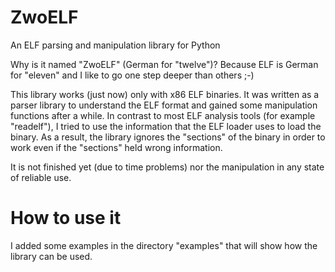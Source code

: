ZwoELF
============

An ELF parsing and manipulation library for Python

Why is it named "ZwoELF" (German for "twelve")? Because ELF is German for "eleven" and I like to go one step deeper than others ;-)

This library works (just now) only with x86 ELF binaries. It was written as a parser library to understand the ELF format and gained some manipulation functions after a while. In contrast to most ELF analysis tools (for example "readelf"), I tried to use the information that the ELF loader uses to load the binary. As a result, the library ignores the "sections" of the binary in order to work even if the "sections" held wrong information.

It is not finished yet (due to time problems) nor the manipulation in any state of reliable use.


How to use it
============

I added some examples in the directory "examples" that will show how the library can be used.
